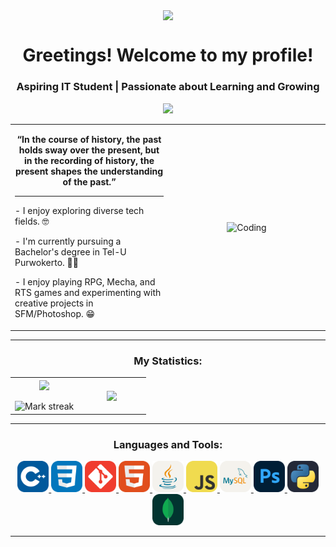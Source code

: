 <p align="center"><picture align="center"><img align="center" src = "https://github.com/7oSkaaa/7oSkaaa/blob/main/Images/about_me.gif?raw=true" width = 50px></picture></p>
<h1 align="center">Greetings! Welcome to my profile!</h1>
<h3 align="center">Aspiring IT Student | Passionate about Learning and Growing</h3>
<p align="center"> <img src="https://komarev.com/ghpvc/?username=Azixe&label=Profile+Views&color=5BCDEC&style=for-the-badge"></p>

<table align="center">
<tr border="none">
<td width="50%" align="left">
   <div align="center">
   <p><b>“In the course of history, the past holds sway over the present, but in the recording of history, the present shapes the understanding of the past.”</b></p>
      <hr>
</div>

   <p>- I enjoy exploring diverse tech fields. 🤓</p>
   <p>- I'm currently pursuing a Bachelor's degree in Tel-U Purwokerto. 👨‍🎓 </p>
   <p>- I enjoy playing RPG, Mecha, and RTS games and experimenting with creative projects in SFM/Photoshop. 😁</p>
</td>
<td width="50%" align="center">
   <img align="center" alt="Coding" width="450" src="https://media.tenor.com/cX92mi1p-NYAAAAM/coding-anime.gif">
</td>
</tr>
</table>


---

<h3 align="center">My Statistics:</h3>
<p align="center">
<table align="center">
<tr border="none">
<td width="50%" align="center">
  
  <img  align="center"  src="https://github-readme-stats.vercel.app/api?username=Azixe&theme=dark&show_icons=true&count_private=true" />
  <br></br>
  <img  title="🔥 Get streak stats for your profile at git.io/streak-stats" alt="Mark streak" src="https://github-readme-streak-stats.herokuapp.com/?user=Azixe&theme=dark&hide_border=false" /> 
</td>
<td width="50%" align="center">

  <img  align="center"  src="https://github-readme-stats.anuraghazra1.vercel.app/api/top-langs/?username=Azixe&theme=dark&hide_border=false&no-bg=true&no-frame=true&langs_count=10"/>
  
  </td>
</tr>
</table>

---

<h3 align="center">Languages and Tools:</h3>
<p align="center">
   <a href="https://www.w3schools.com/cpp/" target="_blank" rel="noreferrer">
      <img src="https://github.com/tandpfun/skill-icons/blob/main/icons/CPP.svg" alt="cplusplus" width="50" height="50"/>
   </a>
   <a href="https://www.w3schools.com/css/" target="_blank" rel="noreferrer">
      <img src="https://github.com/tandpfun/skill-icons/blob/main/icons/CSS.svg" alt="css3" width="50" height="50"/>
   </a>
   <a href="https://git-scm.com/" target="_blank" rel="noreferrer">
      <img src="https://github.com/tandpfun/skill-icons/blob/main/icons/Git.svg" alt="git" width="50" height="50"/>
   </a>
   <a href="https://www.w3.org/html/" target="_blank" rel="noreferrer">
      <img src="https://github.com/tandpfun/skill-icons/blob/main/icons/HTML.svg" alt="html5" width="50" height="50"/>
   </a>
   <a href="https://www.java.com" target="_blank" rel="noreferrer">
      <img src="https://github.com/tandpfun/skill-icons/blob/main/icons/Java-Light.svg" alt="java" width="50" height="50"/>
   </a>
   <a href="https://developer.mozilla.org/en-US/docs/Web/JavaScript" target="_blank" rel="noreferrer">
      <img src="https://github.com/tandpfun/skill-icons/blob/main/icons/JavaScript.svg" alt="javascript" width="50" height="50"/>
   </a>
   <a href="https://www.mysql.com/" target="_blank" rel="noreferrer">
      <img src="https://github.com/tandpfun/skill-icons/blob/main/icons/MySQL-Light.svg" alt="mysql" width="50" height="50"/>
   </a>
   <a href="https://www.photoshop.com/en" target="_blank" rel="noreferrer">
      <img src="https://github.com/tandpfun/skill-icons/blob/main/icons/Photoshop.svg" alt="photoshop" width="50" height="50"/>
   </a>
   <a href="https://www.python.org/" target="_blank" rel="noreferrer">
      <img src="https://github.com/tandpfun/skill-icons/blob/main/icons/Python-Dark.svg" alt="python" width="50" height="50"/>
   </a>
   <a href="https://www.mongodb.com/" target="_blank" rel="noreferrer">
      <img src="https://github.com/tandpfun/skill-icons/blob/main/icons/MongoDB.svg" alt="mongodb" width="50" height="50"/>
   </a>
</p>


---


